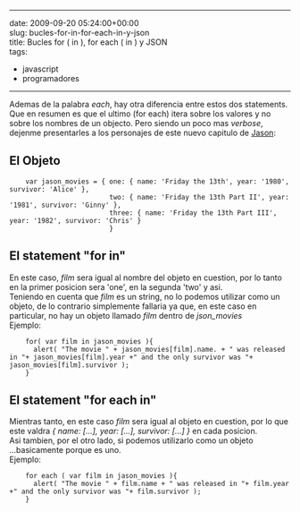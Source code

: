 
---
date: 2009-09-20 05:24:00+00:00  
slug: bucles-for-in-for-each-in-y-json  
title: Bucles for ( in ), for each ( in ) y JSON  
tags:  
- javascript  
- programadores  

---
  
Ademas de la palabra _each_, hay otra diferencia entre estos dos statements.  
Que en resumen es que el ultimo (for each) itera sobre los valores y no sobre los nombres de un objecto. Pero siendo un poco mas _verbose_, dejenme presentarles a los personajes de este nuevo capitulo de [Jason](http://en.wikipedia.org/wiki/Jason_Vorhees):  
  
  
  
## El Objeto  
  
  
  
      
      
        var jason_movies = { one: { name: 'Friday the 13th', year: '1980', survivor: 'Alice' },   
                             two: { name: 'Friday the 13th Part II', year: '1981', survivor: 'Ginny' },   
                             three: { name: 'Friday the 13th Part III', year: '1982', survivor: 'Chris' }  
                             }  
      
  
  
  
  
  
## El statement "for in"  
  
  
En este caso, _film_ sera igual al nombre del objeto en cuestion, por lo tanto en la primer posicion sera 'one', en la segunda 'two' y asi.  
Teniendo en cuenta que _film_ es un string, no lo podemos utilizar como un objeto, de lo contrario simplemente fallaria ya que, en este caso en particular, no hay un objeto llamado _film_ dentro de _json_movies_  
Ejemplo:  
  
      
      
        for( var film in jason_movies ){  
          alert( "The movie " + jason_movies[film].name. + " was released in "+ jason_movies[film].year +" and the only survivor was "+ jason_movies[film].survivor );  
        }  
      
  
  
  
  
  
## El statement "for each in"  
  
  
Mientras tanto, en este caso _film_ sera igual al objeto en cuestion, por lo que este valdra _{ name: [...], year: [...], survivor: [...] }_ en cada posicion.  
Asi tambien, por el otro lado, si podemos utilizarlo como un objeto ...basicamente porque es uno.  
Ejemplo:  
  
      
      
        for each ( var film in jason_movies ){  
          alert( "The movie " + film.name + " was released in "+ film.year +" and the only survivor was "+ film.survivor );  
        }  
      
